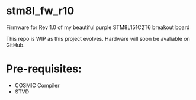 # stm8l_fw_r10
Firmware for Rev 1.0 of my beautiful purple STM8L151C2T6 breakout board

This repo is WIP as this project evolves. Hardware will soon be avaliable on GitHub.

# Pre-requisites:

- COSMIC Compiler
- STVD
